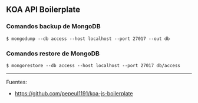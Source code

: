 ## KOA API Boilerplate


### Comandos backup de MongoDB

    $ mongodump --db access --host localhost --port 27017 --out db

### Comandos restore de MongoDB

    $ mongorestore --db access --host localhost --port 27017 db/access

---

Fuentes:

+ https://github.com/pepeul1191/koa-js-boilerplate
